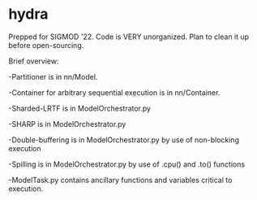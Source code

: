 # hydra


Prepped for SIGMOD '22. Code is VERY unorganized. Plan to clean it up before open-sourcing.

Brief overview:

-Partitioner is in nn/Model.

-Container for arbitrary sequential execution is in nn/Container.

-Sharded-LRTF is in ModelOrchestrator.py

-SHARP is in ModelOrchestrator.py

-Double-buffering is in ModelOrchestrator.py by use of non-blocking execution

-Spilling is in ModelOrchestrator.py by use of .cpu() and .to() functions

-ModelTask.py contains ancillary functions and variables critical to execution.

